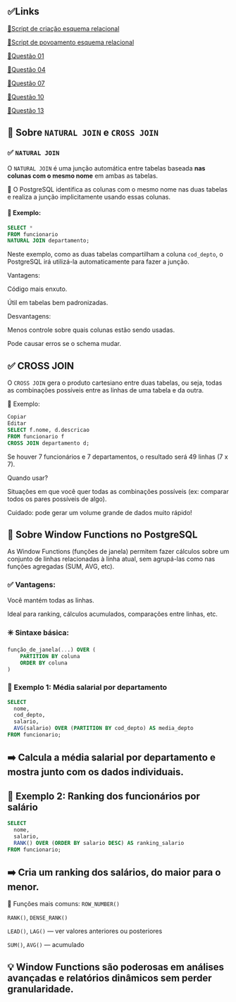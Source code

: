 ## ✅Links

[📌Script de criação esquema relacional](https://github.com/josealvs/Proj-Adm_BD/blob/main/tarefas/t01/tarefa01-create.sql)

[📌Script de povoamento esquema relacional](https://github.com/josealvs/Proj-Adm_BD/blob/main/tarefas/t01/tarefa01-inserts.sql)

[📌Questão 01](https://github.com/josealvs/Proj-Adm_BD/blob/main/tarefas/t01/tarefa01-q01.sql)

[📌Questão 04](https://github.com/josealvs/Proj-Adm_BD/blob/main/tarefas/t01/tarefa01-q04.sql)

[📌Questão 07](https://github.com/josealvs/Proj-Adm_BD/blob/main/tarefas/t01/tarefa01-q07.sql)

[📌Questão 10](https://github.com/josealvs/Proj-Adm_BD/blob/main/tarefas/t01/tarefa01-q10.sql)

[📌Questão 13](https://github.com/josealvs/Proj-Adm_BD/blob/main/tarefas/t01/tarefa01-q13.sql)

## 🔄 Sobre `NATURAL JOIN` e `CROSS JOIN`

### ✅ `NATURAL JOIN`

O `NATURAL JOIN` é uma junção automática entre tabelas baseada **nas colunas com o mesmo nome** em ambas as tabelas.

📌 O PostgreSQL identifica as colunas com o mesmo nome nas duas tabelas e realiza a junção implicitamente usando essas colunas.

#### 🧠 Exemplo:

```sql
SELECT * 
FROM funcionario 
NATURAL JOIN departamento;
```
Neste exemplo, como as duas tabelas compartilham a coluna `cod_depto`, o PostgreSQL irá utilizá-la automaticamente para fazer a junção.

Vantagens:

Código mais enxuto.

Útil em tabelas bem padronizadas.

Desvantagens:

Menos controle sobre quais colunas estão sendo usadas.

Pode causar erros se o schema mudar.

## ✅ CROSS JOIN
O `CROSS JOIN` gera o produto cartesiano entre duas tabelas, ou seja, todas as combinações possíveis entre as linhas de uma tabela e da outra.

🧠 Exemplo:
```sql
Copiar
Editar
SELECT f.nome, d.descricao 
FROM funcionario f 
CROSS JOIN departamento d;
```

Se houver 7 funcionários e 7 departamentos, o resultado será 49 linhas (7 x 7).

Quando usar?

Situações em que você quer todas as combinações possíveis (ex: comparar todos os pares possíveis de algo).

Cuidado: pode gerar um volume grande de dados muito rápido!

## 🧮 Sobre Window Functions no PostgreSQL
As Window Functions (funções de janela) permitem fazer cálculos sobre um conjunto de linhas relacionadas à linha atual, sem agrupá-las como nas funções agregadas (SUM, AVG, etc).

### ✅ Vantagens:
Você mantém todas as linhas.

Ideal para ranking, cálculos acumulados, comparações entre linhas, etc.

### ✳️ Sintaxe básica:
```sql
função_de_janela(...) OVER (
    PARTITION BY coluna
    ORDER BY coluna
)
```
### 🧠 Exemplo 1: Média salarial por departamento
```sql
SELECT 
  nome,
  cod_depto,
  salario,
  AVG(salario) OVER (PARTITION BY cod_depto) AS media_depto
FROM funcionario;
```
## ➡️ Calcula a média salarial por departamento e mostra junto com os dados individuais.

## 🧠 Exemplo 2: Ranking dos funcionários por salário
```sql
SELECT 
  nome,
  salario,
  RANK() OVER (ORDER BY salario DESC) AS ranking_salario
FROM funcionario;
```
## ➡️ Cria um ranking dos salários, do maior para o menor.

🔧 Funções mais comuns:
`ROW_NUMBER()`

`RANK()`, `DENSE_RANK()`

`LEAD()`, `LAG()` — ver valores anteriores ou posteriores

`SUM()`, `AVG()` — acumulado

## 💡 Window Functions são poderosas em análises avançadas e relatórios dinâmicos sem perder granularidade.


